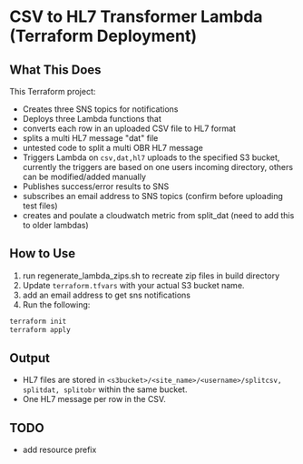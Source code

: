 # CSV to HL7 Transformer Lambda (Terraform Deployment)

## What This Does

This Terraform project:
- Creates three SNS topics for notifications
- Deploys three Lambda functions that 
-    converts each row in an uploaded CSV file to HL7 format
-    splits a multi HL7 message "dat" file 
-    untested code to split a multi OBR HL7 message
- Triggers Lambda on `csv,dat,hl7` uploads to the specified S3 bucket, currently the triggers are based on one users incoming directory, others can be modified/added manually
- Publishes success/error results to SNS
- subscribes an email address to SNS topics (confirm before uploading test files)
- creates and poulate a cloudwatch metric from split_dat (need to add this to older lambdas)

## How to Use

1. run regenerate_lambda_zips.sh to recreate zip files in build directory
2. Update `terraform.tfvars` with your actual S3 bucket name.
2. add an email address to get sns notifications
3. Run the following:

```bash
terraform init
terraform apply
```

## Output

- HL7 files are stored in `<s3bucket>/<site_name>/<username>/splitcsv, splitdat, splitobr` within the same bucket.
- One HL7 message per row in the CSV.

## TODO

- add resource prefix 
